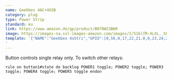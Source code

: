 ```yaml
---
name: Geekbes 4AC+4USB
category: plug
type: Power Strip
standard: eu
link: https://www.amazon.de/gp/product/B078W23BW9
image: https://images-na.ssl-images-amazon.com/images/I/51blfM-4LXL._SL1000_.jpg
template: '{"NAME":"Geekbes 4xStri","GPIO":[0,56,0,17,22,21,0,0,23,24,25,0,0],"FLAG":1,"BASE":18}
'
---
```

Button controls single relay only. To switch other relays:
```
rule on button1#state do backlog POWER1 toggle; POWER2 toggle; POWER3 toggle; POWER4 toggle; POWER5 toggle endon
```
